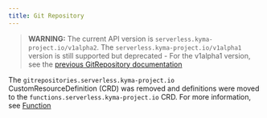 ```yaml
---
title: Git Repository
---
```


>**WARNING:** The current API version is `serverless.kyma-project.io/v1alpha2`. The `serverless.kyma-project.io/v1alpha1` version is still supported but deprecated - For the v1alpha1 version, see the [previous GitRepository documentation](https://github.com/kyma-project/kyma/blob/release-2.5/docs/05-technical-reference/00-custom-resources/svls-02-gitrepository.md)

The `gitrepositories.serverless.kyma-project.io` CustomResourceDefinition (CRD) was removed and definitions were moved to the `functions.serverless.kyma-project.io` CRD. For more information, see [Function](../00-custom-resources/svls-01-function.md)
